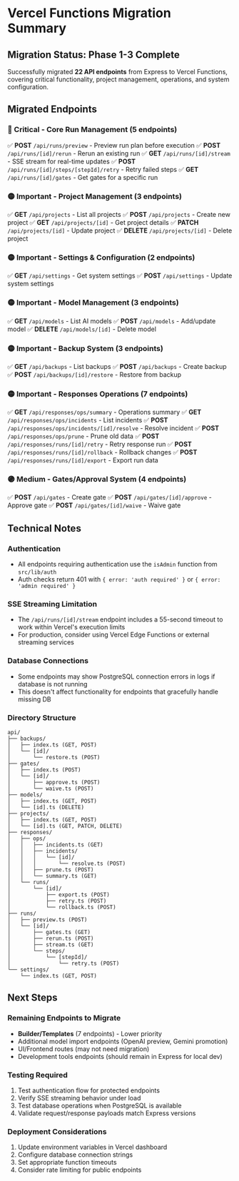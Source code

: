 # Vercel Functions Migration Summary

## Migration Status: Phase 1-3 Complete

Successfully migrated **22 API endpoints** from Express to Vercel Functions, covering critical functionality, project management, operations, and system configuration.

## Migrated Endpoints

### 🔴 Critical - Core Run Management (5 endpoints)
✅ **POST** `/api/runs/preview` - Preview run plan before execution
✅ **POST** `/api/runs/[id]/rerun` - Rerun an existing run
✅ **GET** `/api/runs/[id]/stream` - SSE stream for real-time updates
✅ **POST** `/api/runs/[id]/steps/[stepId]/retry` - Retry failed steps
✅ **GET** `/api/runs/[id]/gates` - Get gates for a specific run

### 🟡 Important - Project Management (3 endpoints)
✅ **GET** `/api/projects` - List all projects
✅ **POST** `/api/projects` - Create new project
✅ **GET** `/api/projects/[id]` - Get project details
✅ **PATCH** `/api/projects/[id]` - Update project
✅ **DELETE** `/api/projects/[id]` - Delete project

### 🟡 Important - Settings & Configuration (2 endpoints)
✅ **GET** `/api/settings` - Get system settings
✅ **POST** `/api/settings` - Update system settings

### 🟡 Important - Model Management (3 endpoints)
✅ **GET** `/api/models` - List AI models
✅ **POST** `/api/models` - Add/update model
✅ **DELETE** `/api/models/[id]` - Delete model

### 🟡 Important - Backup System (3 endpoints)
✅ **GET** `/api/backups` - List backups
✅ **POST** `/api/backups` - Create backup
✅ **POST** `/api/backups/[id]/restore` - Restore from backup

### 🟡 Important - Responses Operations (7 endpoints)
✅ **GET** `/api/responses/ops/summary` - Operations summary
✅ **GET** `/api/responses/ops/incidents` - List incidents
✅ **POST** `/api/responses/ops/incidents/[id]/resolve` - Resolve incident
✅ **POST** `/api/responses/ops/prune` - Prune old data
✅ **POST** `/api/responses/runs/[id]/retry` - Retry response run
✅ **POST** `/api/responses/runs/[id]/rollback` - Rollback changes
✅ **POST** `/api/responses/runs/[id]/export` - Export run data

### 🟣 Medium - Gates/Approval System (4 endpoints)
✅ **POST** `/api/gates` - Create gate
✅ **POST** `/api/gates/[id]/approve` - Approve gate
✅ **POST** `/api/gates/[id]/waive` - Waive gate

## Technical Notes

### Authentication
- All endpoints requiring authentication use the `isAdmin` function from `src/lib/auth`
- Auth checks return 401 with `{ error: 'auth required' }` or `{ error: 'admin required' }`

### SSE Streaming Limitation
- The `/api/runs/[id]/stream` endpoint includes a 55-second timeout to work within Vercel's execution limits
- For production, consider using Vercel Edge Functions or external streaming services

### Database Connections
- Some endpoints may show PostgreSQL connection errors in logs if database is not running
- This doesn't affect functionality for endpoints that gracefully handle missing DB

### Directory Structure
```
api/
├── backups/
│   ├── index.ts (GET, POST)
│   └── [id]/
│       └── restore.ts (POST)
├── gates/
│   ├── index.ts (POST)
│   └── [id]/
│       ├── approve.ts (POST)
│       └── waive.ts (POST)
├── models/
│   ├── index.ts (GET, POST)
│   └── [id].ts (DELETE)
├── projects/
│   ├── index.ts (GET, POST)
│   └── [id].ts (GET, PATCH, DELETE)
├── responses/
│   ├── ops/
│   │   ├── incidents.ts (GET)
│   │   ├── incidents/
│   │   │   └── [id]/
│   │   │       └── resolve.ts (POST)
│   │   ├── prune.ts (POST)
│   │   └── summary.ts (GET)
│   └── runs/
│       └── [id]/
│           ├── export.ts (POST)
│           ├── retry.ts (POST)
│           └── rollback.ts (POST)
├── runs/
│   ├── preview.ts (POST)
│   └── [id]/
│       ├── gates.ts (GET)
│       ├── rerun.ts (POST)
│       ├── stream.ts (GET)
│       └── steps/
│           └── [stepId]/
│               └── retry.ts (POST)
└── settings/
    └── index.ts (GET, POST)
```

## Next Steps

### Remaining Endpoints to Migrate
- **Builder/Templates** (7 endpoints) - Lower priority
- Additional model import endpoints (OpenAI preview, Gemini promotion)
- UI/Frontend routes (may not need migration)
- Development tools endpoints (should remain in Express for local dev)

### Testing Required
1. Test authentication flow for protected endpoints
2. Verify SSE streaming behavior under load
3. Test database operations when PostgreSQL is available
4. Validate request/response payloads match Express versions

### Deployment Considerations
1. Update environment variables in Vercel dashboard
2. Configure database connection strings
3. Set appropriate function timeouts
4. Consider rate limiting for public endpoints